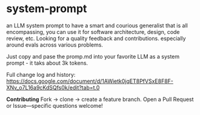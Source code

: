 # system-prompt
an LLM system prompt to have a smart and courious generalist that is all encompassing, you can use it for software architecture, design, code review, etc. Looking for a quality feedback and contributions. especially around evals across various problems.



Just copy and pase the promp.md into your favorite LLM as a system prompt - it taks about 3k tokens.

Full change log and history: https://docs.google.com/document/d/1AWietk0jqET8PfVSxE8F8F-XNv_o7L16a9cKdSQfs0k/edit?tab=t.0


**Contributing**
    Fork → clone → create a feature branch.
    Open a Pull Request or Issue—specific questions welcome!
